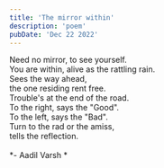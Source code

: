 ```yaml
---
title: 'The mirror within'
description: 'poem'
pubDate: 'Dec 22 2022'
---
```

Need no mirror, to see yourself. <br/>You are within, alive as the rattling rain. <br/>Sees the way ahead, <br/>the one residing rent free. <br/>Trouble's at the end of the road. <br/>To the right, says the "Good". <br/>To the left, says the "Bad". <br/>Turn to the rad or the amiss, <br/>tells the reflection. <br/><br/>*- Aadil Varsh *
